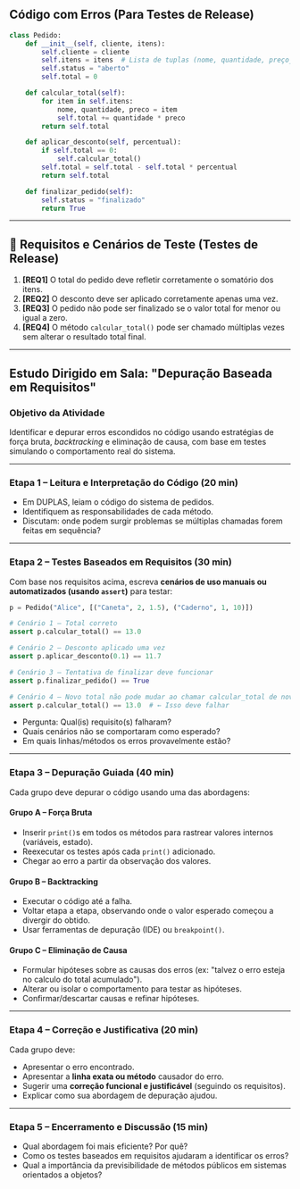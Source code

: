 
## Código com Erros (Para Testes de Release)

```python
class Pedido:
    def __init__(self, cliente, itens):
        self.cliente = cliente
        self.itens = itens  # Lista de tuplas (nome, quantidade, preço_unitário)
        self.status = "aberto"
        self.total = 0

    def calcular_total(self):
        for item in self.itens:
            nome, quantidade, preco = item
            self.total += quantidade * preco  
        return self.total

    def aplicar_desconto(self, percentual):        
        if self.total == 0:
            self.calcular_total()
        self.total = self.total - self.total * percentual
        return self.total

    def finalizar_pedido(self):        
        self.status = "finalizado"
        return True
```

---

## 🧾 Requisitos e Cenários de Teste (Testes de Release)

1. **\[REQ1]** O total do pedido deve refletir corretamente o somatório dos itens.
2. **\[REQ2]** O desconto deve ser aplicado corretamente apenas uma vez.
3. **\[REQ3]** O pedido não pode ser finalizado se o valor total for menor ou igual a zero.
4. **\[REQ4]** O método `calcular_total()` pode ser chamado múltiplas vezes sem alterar o resultado total final.

---

## Estudo Dirigido em Sala: "Depuração Baseada em Requisitos"

### Objetivo da Atividade

Identificar e depurar erros escondidos no código usando estratégias de força bruta, *backtracking* e eliminação de causa, com base em testes simulando o comportamento real do sistema.

---

### Etapa 1 – Leitura e Interpretação do Código (20 min)

* Em DUPLAS, leiam o código do sistema de pedidos.
* Identifiquem as responsabilidades de cada método.
* Discutam: onde podem surgir problemas se múltiplas chamadas forem feitas em sequência?

---

### Etapa 2 – Testes Baseados em Requisitos (30 min)

Com base nos requisitos acima, escreva **cenários de uso manuais ou automatizados (usando `assert`)** para testar:

```python
p = Pedido("Alice", [("Caneta", 2, 1.5), ("Caderno", 1, 10)])

# Cenário 1 – Total correto
assert p.calcular_total() == 13.0

# Cenário 2 – Desconto aplicado uma vez
assert p.aplicar_desconto(0.1) == 11.7

# Cenário 3 – Tentativa de finalizar deve funcionar
assert p.finalizar_pedido() == True

# Cenário 4 – Novo total não pode mudar ao chamar calcular_total de novo
assert p.calcular_total() == 13.0  # ← Isso deve falhar
```

* Pergunta: Qual(is) requisito(s) falharam?
* Quais cenários não se comportaram como esperado?
* Em quais linhas/métodos os erros provavelmente estão?

---

### Etapa 3 – Depuração Guiada (40 min)

Cada grupo deve depurar o código usando uma das abordagens:

#### Grupo A – Força Bruta

* Inserir `print()`s em todos os métodos para rastrear valores internos (variáveis, estado).
* Reexecutar os testes após cada `print()` adicionado.
* Chegar ao erro a partir da observação dos valores.

#### Grupo B – Backtracking

* Executar o código até a falha.
* Voltar etapa a etapa, observando onde o valor esperado começou a divergir do obtido.
* Usar ferramentas de depuração (IDE) ou `breakpoint()`.

#### Grupo C – Eliminação de Causa

* Formular hipóteses sobre as causas dos erros (ex: "talvez o erro esteja no calculo do total acumulado").
* Alterar ou isolar o comportamento para testar as hipóteses.
* Confirmar/descartar causas e refinar hipóteses.

---

### Etapa 4 – Correção e Justificativa (20 min)

Cada grupo deve:

* Apresentar o erro encontrado.
* Apresentar a **linha exata ou método** causador do erro.
* Sugerir uma **correção funcional e justificável** (seguindo os requisitos).
* Explicar como sua abordagem de depuração ajudou.

---

### Etapa 5 – Encerramento e Discussão (15 min)

* Qual abordagem foi mais eficiente? Por quê?
* Como os testes baseados em requisitos ajudaram a identificar os erros?
* Qual a importância da previsibilidade de métodos públicos em sistemas orientados a objetos?
